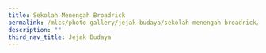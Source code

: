 ```yaml
---
title: Sekolah Menengah Broadrick
permalink: /mlcs/photo-gallery/jejak-budaya/sekolah-menengah-broadrick/
description: ""
third_nav_title: Jejak Budaya
---
```

